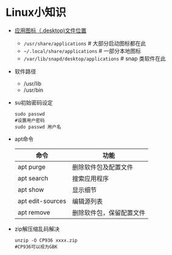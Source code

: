 # Linux小知识

* [应用图标（.desktop)文件位置](https://www.cnblogs.com/xiyu714/p/9900525.html)

  - `/usr/share/applications` # 大部分启动图标都在此
  - `~/.local/share/applications` # 一部分本地图标
  - `/var/lib/snapd/desktop/applications` # snap 类软件在此

* 软件路径

  * /usr/lib
  * /usr/bin

* su初始密码设定

  ```shell
  sudo passwd
  #设置用户密码
  sudo passwd 用户名
  ```

* apt命令

  | 命令             | 功能                     |
  | ---------------- | ------------------------ |
  | apt purge        | 删除软件包及配置文件     |
  | apt search       | 搜索应用程序             |
  | apt show         | 显示细节                 |
  | apt edit-sources | 编辑源列表               |
  | apt remove       | 删除软件包，保留配置文件 |

* zip解压缩乱码解决

  ```shell
  unzip -O CP936 xxxx.zip
  #CP936可以视为GBK
  ```

  
